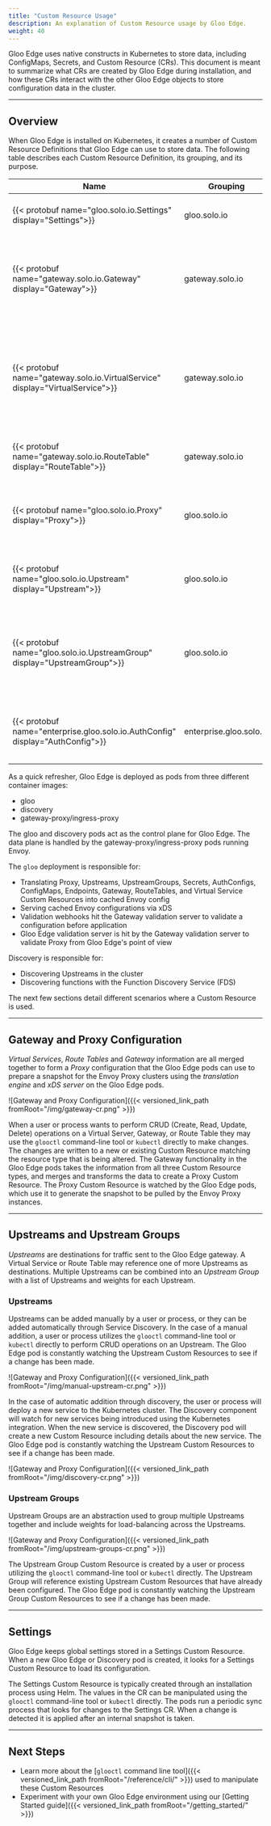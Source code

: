 ```yaml
---
title: "Custom Resource Usage"
description: An explanation of Custom Resource usage by Gloo Edge.
weight: 40
---
```


Gloo Edge uses native constructs in Kubernetes to store data, including ConfigMaps, Secrets, and Custom Resource (CRs). This document is meant to summarize what CRs are created by Gloo Edge during installation, and how these CRs interact with the other Gloo Edge objects to store configuration data in the cluster.

---

## Overview

When Gloo Edge is installed on Kubernetes, it creates a number of Custom Resource Definitions that Gloo Edge can use to store data. The following table describes each Custom Resource Definition, its grouping, and its purpose.

| Name | Grouping | Purpose |
|------|----------|---------|
| {{< protobuf name="gloo.solo.io.Settings" display="Settings">}} | gloo.solo.io | Global settings for all Gloo Edge containers. |
| {{< protobuf name="gateway.solo.io.Gateway" display="Gateway">}} | gateway.solo.io | Describes a single Listener and the routing Upstreams reachable via the Gateway Proxy. |
| {{< protobuf name="gateway.solo.io.VirtualService" display="VirtualService">}} | gateway.solo.io | Describes the set of routes to match for a set of domains with a destination of a Route Table, Upstream, or Upstream Group. |
| {{< protobuf name="gateway.solo.io.RouteTable" display="RouteTable">}} | gateway.solo.io | Child Routing object for the Gloo Edge gateway. |
| {{< protobuf name="gloo.solo.io.Proxy" display="Proxy">}} | gloo.solo.io | A combination of Gateway resources to be parsed by Gloo Edge pods. |
| {{< protobuf name="gloo.solo.io.Upstream" display="Upstream">}} | gloo.solo.io | Upstreams represent destinations for routing requests. |
| {{< protobuf name="gloo.solo.io.UpstreamGroup" display="UpstreamGroup">}} | gloo.solo.io | Group multiple Upstreams and/or external endpoints to be referenced by Virtual Service(s). |
| {{< protobuf name="enterprise.gloo.solo.io.AuthConfig" display="AuthConfig">}} | enterprise.gloo.solo.io | User-facing authentication configuration referenced by Virtual Service(s). |

As a quick refresher, Gloo Edge is deployed as pods from three different container images:

* gloo
* discovery
* gateway-proxy/ingress-proxy

The gloo and discovery pods act as the control plane for Gloo Edge. The data plane is handled by the gateway-proxy/ingress-proxy pods running Envoy.

The `gloo` deployment is responsible for:

* Translating Proxy, Upstreams, UpstreamGroups, Secrets, AuthConfigs, ConfigMaps, Endpoints, Gateway, RouteTables, and Virtual Service Custom Resources into cached Envoy config
* Serving cached Envoy configurations via xDS
* Validation webhooks hit the Gateway validation server to validate a configuration before application
* Gloo Edge validation server is hit by the Gateway validation server to validate Proxy from Gloo Edge's point of view

Discovery is responsible for:

* Discovering Upstreams in the cluster
* Discovering functions with the Function Discovery Service (FDS)

The next few sections detail different scenarios where a Custom Resource is used.

---

## Gateway and Proxy Configuration

*Virtual Services*, *Route Tables* and *Gateway* information are all merged together to form a *Proxy* configuration that the Gloo Edge pods can use to prepare a snapshot for the Envoy Proxy clusters using the *translation engine* and *xDS server* on the Gloo Edge pods. 

![Gateway and Proxy Configuration]({{< versioned_link_path fromRoot="/img/gateway-cr.png" >}})

When a user or process wants to perform CRUD (Create, Read, Update, Delete) operations on a Virtual Server, Gateway, or Route Table they may use the `glooctl` command-line tool or `kubectl` directly to make changes. The changes are written to a new or existing Custom Resource matching the resource type that is being altered. The Gateway functionality in the Gloo Edge pods takes the information from all three Custom Resource types, and merges and transforms the data to create a Proxy Custom Resource. The Proxy Custom Resource is watched by the Gloo Edge pods, which use it to generate the snapshot to be pulled by the Envoy Proxy instances.

---

## Upstreams and Upstream Groups

*Upstreams* are destinations for traffic sent to the Gloo Edge gateway. A Virtual Service or Route Table may reference one of more Upstreams as destinations. Multiple Upstreams can be combined into an *Upstream Group* with a list of Upstreams and weights for each Upstream.

### Upstreams

Upstreams can be added manually by a user or process, or they can be added automatically through Service Discovery. In the case of a manual addition, a user or process utilizes the `glooctl` command-line tool or `kubectl` directly to perform CRUD operations on an Upstream. The Gloo Edge pod is constantly watching the Upstream Custom Resources to see if a change has been made.

![Gateway and Proxy Configuration]({{< versioned_link_path fromRoot="/img/manual-upstream-cr.png" >}})

In the case of automatic addition through discovery, the user or process will deploy a new service to the Kubernetes cluster. The Discovery component will watch for new services being introduced using the Kubernetes integration. When the new service is discovered, the Discovery pod will create a new Custom Resource including details about the new service. The Gloo Edge pod is constantly watching the Upstream Custom Resources to see if a change has been made.

![Gateway and Proxy Configuration]({{< versioned_link_path fromRoot="/img/discovery-cr.png" >}})

### Upstream Groups

Upstream Groups are an abstraction used to group multiple Upstreams together and include weights for load-balancing across the Upstreams. 

![Gateway and Proxy Configuration]({{< versioned_link_path fromRoot="/img/upstream-groups-cr.png" >}})

The Upstream Group Custom Resource is created by a user or process utilizing the `glooctl` command-line tool or `kubectl` directly. The Upstream Group will reference existing Upstream Custom Resources that have already been configured. The Gloo Edge pod is constantly watching the Upstream Group Custom Resources to see if a change has been made.

---

## Settings

Gloo Edge keeps global settings stored in a Settings Custom Resource. When a new Gloo Edge or Discovery pod is created, it looks for a Settings Custom Resource to load its configuration.

The Settings Custom Resource is typically created through an installation process using Helm. The values in the CR can be manipulated using the `glooctl` command-line tool or `kubectl` directly. The pods run a periodic sync process that looks for changes to the Settings CR. When a change is detected it is applied after an internal snapshot is taken.

---

## Next Steps

* Learn more about the [`glooctl` command line tool]({{< versioned_link_path fromRoot="/reference/cli/" >}}) used to manipulate these Custom Resources
* Experiment with your own Gloo Edge environment using our [Getting Started guide]({{< versioned_link_path fromRoot="/getting_started/" >}})